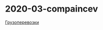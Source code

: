 # 2020-03-compaincev


<a href="https://lia5.github.io/2020-03-compaincev/myapp">Грузоперевозки</a>

